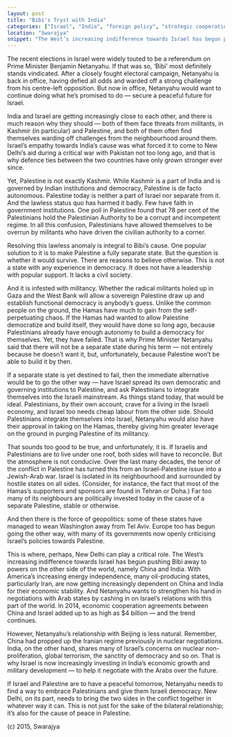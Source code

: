 ```yaml
---
layout: post
title: "Bibi's Tryst with India"
categories: ["Israel", "India", "foreign policy", "strategic cooperation"]
location: "Swarajya"
snippet: "The West’s increasing indifference towards Israel has begun pushing Bibi away to powers on the other side of the world, namely China and India. With America’s increasing energy independence, many oil-producing states, particularly Iran, are now getting increasingly dependent on China and India for their economic stability. And Netanyahu wants to strengthen his hand in negotiations with Arab states by cashing in on Israel’s relations with this part of the world. (Published in Swarajya)"
---
```


The recent elections in Israel were widely touted to be a referendum on Prime Minister Benjamin Netanyahu. If that was so, ‘Bibi’ most definitely stands vindicated. After a closely fought electoral campaign, Netanyahu is back in office, having defied all odds and warded off a strong challenge from his centre-left opposition. But now in office, Netanyahu would want to continue doing what he’s promised to do — secure a peaceful future for Israel.

India and Israel are getting increasingly close to each other, and there is much reason why they should — both of them face threats from militants, in Kashmir (in particular) and Palestine, and both of them often find themselves warding off challenges from the neighbourhood around them. Israel’s empathy towards India’s cause was what forced it to come to New Delhi’s aid during a critical war with Pakistan not too long ago, and that is why defence ties between the two countries have only grown stronger ever since.

Yet, Palestine is not exactly Kashmir. While Kashmir is a part of India and is governed by Indian institutions and democracy, Palestine is de facto autonomous. Palestine today is neither a part of Israel nor separate from it. And the lawless status quo has harmed it badly. Few have faith in government institutions. One poll in Palestine found that 78 per cent of the Palestinians hold the Palestinian Authority to be a corrupt and incompetent regime. In all this confusion, Palestinians have allowed themselves to be overrun by militants who have driven the civilian authority to a corner.

Resolving this lawless anomaly is integral to Bibi’s cause. One popular solution to it is to make Palestine a fully separate state. But the question is whether it would survive. There are reasons to believe otherwise. This is not a state with any experience in democracy. It does not have a leadership with popular support. It lacks a civil society.

And it is infested with militancy. Whether the radical militants holed up in Gaza and the West Bank will allow a sovereign Palestine draw up and establish functional democracy is anybody’s guess. Unlike the common people on the ground, the Hamas have much to gain from the self-perpetuating chaos. If the Hamas had wanted to allow Palestine democratize and build itself, they would have done so long ago, because Palestinians already have enough autonomy to build a democracy for themselves. Yet, they have failed. That is why Prime Minister Netanyahu said that there will not be a separate state during his term — not entirely because he doesn’t want it, but, unfortunately, because Palestine won’t be able to build it by then.

If a separate state is yet destined to fail, then the immediate alternative would be to go the other way — have Israel spread its own democratic and governing institutions to Palestine, and ask Palestinians to integrate themselves into the Israeli mainstream. As things stand today, that would be ideal. Palestinians, by their own account, crave for a living in the Israeli economy, and Israel too needs cheap labour from the other side. Should Palestinians integrate themselves into Israel, Netanyahu would also have their approval in taking on the Hamas, thereby giving him greater leverage on the ground in purging Palestine of its militancy.

That sounds too good to be true, and unfortunately, it is. If Israelis and Palestinians are to live under one roof, both sides will have to reconcile. But the atmosphere is not conducive. Over the last many decades, the tenor of the conflict in Palestine has turned this from an Israel-Palestine issue into a Jewish-Arab war. Israel is isolated in its neighbourhood and surrounded by hostile states on all sides. (Consider, for instance, the fact that most of the Hamas’s supporters and sponsors are found in Tehran or Doha.) Far too many of its neighbours are politically invested today in the cause of a separate Palestine, stable or otherwise.

And then there is the force of geopolitics: some of these states have managed to wean Washington away from Tel Aviv. Europe too has begun going the other way, with many of its governments now openly criticising Israel’s policies towards Palestine.

This is where, perhaps, New Delhi can play a critical role. The West’s increasing indifference towards Israel has begun pushing Bibi away to powers on the other side of the world, namely China and India. With America’s increasing energy independence, many oil-producing states, particularly Iran, are now getting increasingly dependent on China and India for their economic stability. And Netanyahu wants to strengthen his hand in negotiations with Arab states by cashing in on Israel’s relations with this part of the world. In 2014, economic cooperation agreements between China and Israel added up to as high as $4 billion — and the trend continues.

However, Netanyahu’s relationship with Beijing is less natural. Remember, China had propped up the Iranian regime previously in nuclear negotiations. India, on the other hand, shares many of Israel’s concerns on nuclear non-proliferation, global terrorism, the sanctity of democracy and so on. That is why Israel is now increasingly investing in India’s economic growth and military development — to help it negotiate with the Arabs over the future.

If Israel and Palestine are to have a peaceful tomorrow, Netanyahu needs to find a way to embrace Palestinians and give them Israeli democracy. New Delhi, on its part, needs to bring the two sides in the conflict together in whatever way it can. This is not just for the sake of the bilateral relationship; it’s also for the cause of peace in Palestine.

(c) 2015, Swarajya
